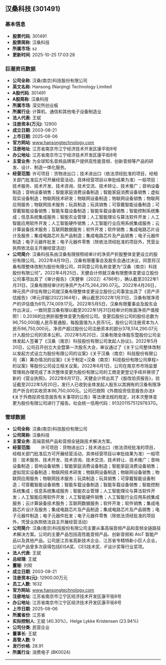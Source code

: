 ## 汉桑科技 (301491)

### 基本信息

- **股票代码**: 301491
- **股票简称**: 汉桑科技
- **所属市场**: sz
- **更新时间**: 2025-10-25 17:03:28

### 巨潮资讯数据

- **公司全称**: 汉桑(南京)科技股份有限公司
- **英文名称**: Hansong (Nanjing) Technology Limited
- **A股代码**: 301491
- **A股简称**: 汉桑科技
- **所属市场**: 深交所创业板
- **所属行业**: 计算机、通信和其他电子设备制造业
- **法人代表**: 王斌
- **注册资本(万元)**: 12900
- **成立日期**: 2003-08-21
- **上市日期**: 2025-08-06
- **官方网站**: www.hansongtechnology.com
- **注册地址**: 江苏省南京市江宁经济技术开发区康平街8号
- **办公地址**: 江苏省南京市江宁经济技术开发区康平街8号
- **主营业务**: 为全球知名音频品牌客户提供高性能音频、创新音频等产品的研发、设计、制造一体化服务。
- **经营范围**: 许可项目：货物进出口；技术进出口（依法须经批准的项目，经相关部门批准后方可开展经营活动，具体经营项目以审批结果为准）一般项目：技术服务、技术开发、技术咨询、技术交流、技术转让、技术推广；音响设备制造；音响设备销售；智能家庭消费设备制造；智能家庭消费设备销售；虚拟现实设备制造；物联网技术研发；物联网设备制造；物联网设备销售；物联网应用服务；物联网技术服务；玩具制造；玩具销售；可穿戴智能设备制造；可穿戴智能设备销售；智能车载设备制造；智能车载设备销售；智能控制系统集成；信息系统集成服务；智能农业管理；人工智能理论与算法软件开发；人工智能应用软件开发；人工智能硬件销售；人工智能行业应用系统集成服务；云计算装备技术服务；互联网数据服务；软件开发；软件销售；集成电路芯片设计及服务；集成电路芯片及产品制造；集成电路芯片及产品销售；电子元器件制造；电子元器件批发；电子元器件零售（除依法须经批准的项目外，凭营业执照依法自主开展经营活动）
- **公司简介**: 汉桑科技系由汉桑有限按照经审计的净资产折股整体变更设立的股份有限公司。2022年4月19日，汉桑有限董事会及股东会通过决议，同意将汉桑有限整体改制为股份有限公司，并同意公司名称变更为“汉桑（南京）科技股份有限公司”。2022年4月25日，天健会计师就汉桑有限整体变更设立股份公司事项出具了《审计报告》（天健审〔2022〕4786号），确认截至2022年1月31日，汉桑有限经审计的净资产为475,264,290.07元。2022年4月26日，坤元资产评估有限公司就汉桑有限整体变更设立股份公司事宜出具了《资产评估报告》（坤元评报[2022]364号），确认截至2022年1月31日，汉桑有限净资产的评估值为615,774,009.17元。2022年5月5日，汉桑有限董事会及股东会作出决议，一致同意汉桑有限以截至2022年1月31日经审计的账面净资产值按照1：0.2036的比例折股整体变更为股份公司。变更后股份公司的股份总数为96,750,000股人民币普通股，每股面值为人民币1元，股份公司注册资本为人民币96,750,000元，净资产超过股份公司注册资本的部分378,514,290.07元计入股份公司的资本公积。2022年5月20日，汉桑有限全体股东暨股份公司全体发起人签署了《汉桑（南京）科技股份有限公司发起人协议》。2022年5月20日，公司召开创立大会暨第一次股东大会，审议通过了《关于公司整体改制以发起方式设立为股份有限公司的议案》《关于汉桑（南京）科技股份有限公司（筹）筹办情况的议案》《关于制定<汉桑（南京）科技股份有限公司章程>的议案》等股份公司设立相关议案。2022年6月1日，公司在南京市市场监督管理局办理完成了本次整体变更为股份有限公司的工商变更登记手续并换领了新的《营业执照》。2022年6月17日，天健会计师出具了《股改验资报告》，验证截至2022年5月20日，发行人已收到全体发起人股东以其拥有的汉桑有限净资产折合的实收资本96,750,000元。公司已按照《外商投资信息报告办法》《关于外商投资信息报告有关事项的公告》等法律法规的规定，对本次整体变更为股份有限公司进行了报告。社会统一信用代码：91320115751297837G。

### 雪球数据

- **公司全称**: 汉桑(南京)科技股份有限公司
- **公司简称**: 汉桑科技
- **主营业务**: 高端音频产品和音频全链路技术解决方案。
- **经营范围**: 　　许可项目：货物进出口；技术进出口（依法须经批准的项目，经相关部门批准后方可开展经营活动，具体经营项目以审批结果为准）一般项目：技术服务、技术开发、技术咨询、技术交流、技术转让、技术推广；音响设备制造；音响设备销售；智能家庭消费设备制造；智能家庭消费设备销售；虚拟现实设备制造；物联网技术研发；物联网设备制造；物联网设备销售；物联网应用服务；物联网技术服务；玩具制造；玩具销售；可穿戴智能设备制造；可穿戴智能设备销售；智能车载设备制造；智能车载设备销售；智能控制系统集成；信息系统集成服务；智能农业管理；人工智能理论与算法软件开发；人工智能应用软件开发；人工智能硬件销售；人工智能行业应用系统集成服务；云计算装备技术服务；互联网数据服务；软件开发；软件销售；集成电路芯片设计及服务；集成电路芯片及产品制造；集成电路芯片及产品销售；电子元器件制造；电子元器件批发；电子元器件零售（除依法须经批准的项目外，凭营业执照依法自主开展经营活动）
- **公司简介**: 汉桑(南京)科技股份有限公司主要从事高端音频产品和音频全链路技术解决方案。公司的主要产品包括高性能音频产品、创新音频和 AIoT 智能产品以及其他产品。公司是江苏省高新技术企业、江苏省专精特新小巨人企业，公司产品曾多次获得包括EISA奖、CES技术奖、iF设计奖等行业奖项。
- **法人代表**: 王斌
- **总经理**: 王斌
- **董秘**: 刘皎
- **成立日期**: 2003-08-21
- **注册资本(元)**: 12900.00万元
- **员工人数**: 1632
- **官方网站**: www.hansongtechnology.com
- **注册地址**: 江苏省南京市江宁区经济技术开发区康平街8号
- **办公地址**: 江苏省南京市江宁区经济技术开发区康平街8号
- **上市日期**: 2025-08-06
- **所属省份**: 江苏省
- **实际控制人**: 王斌 (40.30%)，Helge Lykke Kristensen (23.94%)
- **公司分类**: 民营企业
- **董事长**: 王斌
- **高管人数**: 9
- **发行价格**: 28.91
- **所属行业**: 消费电子 (BK0024)

---